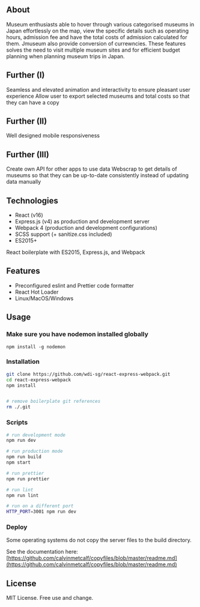 ## About
Museum enthusiasts able to hover through various categorised museums in Japan effortlessly on the map,
view the specific details such as operating hours, admission fee and have the total costs of admission
calculated for them. Jmuseum also provide conversion of currewncies. These features solves the need to
visit multiple museum sites and for efficient budget planning when planning museum trips in Japan.

## Further (I)
Seamless and elevated animation and interactivity to ensure pleasant user experience
Allow user to export selected museums and total costs so that they can have a copy

## Further (II)
Well designed mobile responsiveness

## Further (III)
Create own API for other apps to use data
Webscrap to get details of museums so that they can be up-to-date consistently instead of 
updating data manually


## Technologies
- React (v16)
- Express.js (v4) as production and development server
- Webpack 4 (production and development configurations)
- SCSS support (+ sanitize.css included)
- ES2015+

React boilerplate with ES2015, Express.js, and Webpack

## Features
- Preconfigured eslint and Prettier code formatter
- React Hot Loader
- Linux/MacOS/Windows

## Usage

### Make sure you have nodemon installed globally
```
npm install -g nodemon
```

### Installation
```bash
git clone https://github.com/wdi-sg/react-express-webpack.git
cd react-express-webpack
npm install


# remove boilerplate git references
rm ./.git
```

### Scripts
```bash
# run development mode
npm run dev

# run production mode
npm run build
npm start

# run prettier
npm run prettier

# run lint
npm run lint

# run on a different port
HTTP_PORT=3001 npm run dev
```

### Deploy

Some operating systems do not copy the server files to the build directory.

See the documentation here: [https://github.com/calvinmetcalf/copyfiles/blob/master/readme.md](https://github.com/calvinmetcalf/copyfiles/blob/master/readme.md)

## License
MIT License. Free use and change.
